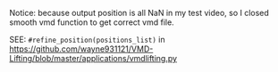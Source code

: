 Notice: because output position is all NaN in my test video, so I closed smooth vmd function to get correct vmd file.

SEE: ```#refine_position(positions_list)``` in https://github.com/wayne931121/VMD-Lifting/blob/master/applications/vmdlifting.py
